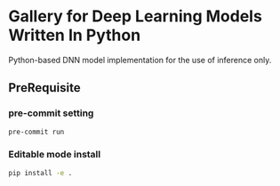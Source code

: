 # Gallery for Deep Learning Models Written In Python
Python-based DNN model implementation for the use of inference only.

## PreRequisite
### pre-commit setting
```bash
pre-commit run
```

### Editable mode install
```bash
pip install -e .
```